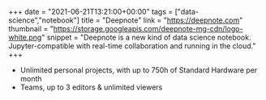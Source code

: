+++
date = "2021-06-21T13:21:00+00:00"
tags = ["data-science","notebook"]
title = "Deepnote"
link = "https://deepnote.com"
thumbnail = "https://storage.googleapis.com/deepnote-mg-cdn/logo-white.png"
snippet = "Deepnote is a new kind of data science notebook. Jupyter-compatible with real-time collaboration and running in the cloud."
+++
- Unlimited personal projects, with up to 750h of Standard Hardware per month
- Teams, up to 3 editors & unlimited viewers

